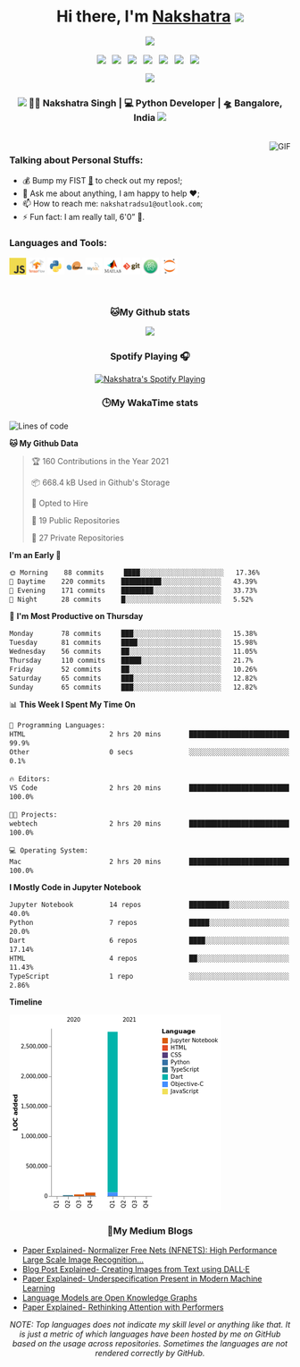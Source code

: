 <h1 align="center">
  Hi there, I'm <a href="https://nakshatrasinghh-io.vercel.app/">Nakshatra</a> <img src="https://media.giphy.com/media/hvRJCLFzcasrR4ia7z/giphy.gif" width="25px">
</h1>
<p align="center">
  <img src="https://pronoun.cyou/x/y?subject=He&object=Him&height=20"> 
</p>
<p align="center">
<a href="https://medium.com/@nakshatradsml"><img height="43" src="https://user-images.githubusercontent.com/53419293/101235833-e4e28200-36f1-11eb-9bce-8600d611c92b.png?raw=true"></a>&nbsp;&nbsp;
<a href="https://www.snapchat.com/add/nxkshxtrx.singh"><img height="43" src="https://user-images.githubusercontent.com/53419293/96713786-c41ed100-13be-11eb-9c21-f4d3b0c36220.png?raw=true"></a>&nbsp;&nbsp;
<a href="https://wa.link/8bt67v"><img height="43" src="https://user-images.githubusercontent.com/53419293/96714143-59ba6080-13bf-11eb-8f52-3123014be2da.png?raw=true"></a>&nbsp;&nbsp;
<a href="https://github.com/nakshatrasinghh"><img height="43" src="https://user-images.githubusercontent.com/53419293/96712562-f7606080-13bc-11eb-86dd-b91470be7b55.png?raw=true"></a>&nbsp;&nbsp;
<a href="https://www.buymeacoffee.com/nakshatrasinghh"><img height="43" src="https://user-images.githubusercontent.com/53419293/98197756-73c27a00-1f4d-11eb-82d8-cc5f7b613c93.jpg?raw=true"></a>&nbsp;&nbsp;
<a href="https://hub.docker.com/u/nakshatrasinghh"><img height="43" src="https://user-images.githubusercontent.com/53419293/101234679-7698c200-36e7-11eb-91b5-67f5030fb2d4.png?raw=true"></a>&nbsp;&nbsp;
 <a href="https://www.kaggle.com/nakshatrasingh"><img height="43" src="https://user-images.githubusercontent.com/53419293/102369711-4522cf00-3fe2-11eb-9b19-9f8028da90d1.png?raw=true"></a>&nbsp;&nbsp;
</p>



<p align="center">
  <img src="https://komarev.com/ghpvc/?username=nakshatrasinghh&style=flat-square&label=Profile+Views&color=dc143c"> 
</p>

<h3 align="center">
  <img src="https://user-images.githubusercontent.com/53419293/101595809-05744a00-3a1a-11eb-9646-d90a3af2646b.png" width="30"> 🧔🏻 Nakshatra Singh | 💻 Python Developer | 🛸 Bangalore, India <img src="https://user-images.githubusercontent.com/53419293/101595809-05744a00-3a1a-11eb-9646-d90a3af2646b.png" width="30"></h3>
</h3>

<br />
<img align="right" height="275px" alt="GIF" src="https://user-images.githubusercontent.com/53419293/96843683-3a2d4180-146c-11eb-99bf-6914e7cd6ea1.PNG" />


### **Talking about Personal Stuffs:**
- 💰 Bump my FIST [👊](https://github.com/nakshatrasinghh?tab=repositories) to check out my repos!;
- 💬 Ask me about anything, I am happy to help ❤️;
- 📫 How to reach me: `nakshatradsu1@outlook.com`;
- ⚡ Fun fact: I am really tall, 6'0” 🥛.

### **Languages and Tools:**  
<code><img height="30" src="https://raw.githubusercontent.com/github/explore/80688e429a7d4ef2fca1e82350fe8e3517d3494d/topics/javascript/javascript.png"></code>
<code><img height="30" src="https://raw.githubusercontent.com/github/explore/80688e429a7d4ef2fca1e82350fe8e3517d3494d/topics/tensorflow/tensorflow.png"></code>
<code><img height="30" src="https://raw.githubusercontent.com/github/explore/80688e429a7d4ef2fca1e82350fe8e3517d3494d/topics/python/python.png"></code>
<code><img height="30" src="https://raw.githubusercontent.com/github/explore/80688e429a7d4ef2fca1e82350fe8e3517d3494d/topics/scikit-learn/scikit-learn.png"></code>
<code><img height="30" src="https://raw.githubusercontent.com/github/explore/80688e429a7d4ef2fca1e82350fe8e3517d3494d/topics/mysql/mysql.png"></code>
<code><img height="30" src="https://raw.githubusercontent.com/github/explore/80688e429a7d4ef2fca1e82350fe8e3517d3494d/topics/matlab/matlab.png"></code>
<code><img height="30" src="https://raw.githubusercontent.com/github/explore/80688e429a7d4ef2fca1e82350fe8e3517d3494d/topics/git/git.png"></code>
<code><img height="30" src="https://raw.githubusercontent.com/github/explore/80688e429a7d4ef2fca1e82350fe8e3517d3494d/topics/atom/atom.png"></code>
<code><img height="30" src="https://raw.githubusercontent.com/github/explore/80688e429a7d4ef2fca1e82350fe8e3517d3494d/topics/jupyter-notebook/jupyter-notebook.png"></code>

![]()
<h3 align="center" >
  🐱My Github stats
</h3>

<p align="center" >
<a href="https://github.com/nakshatrasinghh/github-readme-stats"> 
    <img  src="https://github-readme-stats-pvt.nakshatrasinghh.vercel.app/api?username=nakshatrasinghh&show_icons=true&theme=material-palenight&layout=compact&count_private=true"/>
  </a>
</p>

<h3 align="center">
  Spotify Playing 🎧
</h3>

<p align="center">
<a href="https://open.spotify.com/user/hg1zipyjy8g3f39jptl6ku9pa">
    <img src="https://novatorem.nakshatrasinghh.vercel.app/api/spotify-playing" alt="Nakshatra's Spotify Playing" width="380" />
  </a>
</p>

<h3 align="center" >
  🕒My WakaTime stats
</h3>

<!--START_SECTION:waka-->
![Lines of code](https://img.shields.io/badge/From%20Hello%20World%20I%27ve%20Written-2.8%20million%20lines%20of%20code-blue)

**🐱 My Github Data** 

> 🏆 160 Contributions in the Year 2021
 > 
> 📦 668.4 kB Used in Github's Storage 
 > 
> 💼 Opted to Hire
 > 
> 📜 19 Public Repositories 
 > 
> 🔑 27 Private Repositories  
 > 
**I'm an Early 🐤** 

```text
🌞 Morning    88 commits     ████░░░░░░░░░░░░░░░░░░░░░   17.36% 
🌆 Daytime    220 commits    ██████████░░░░░░░░░░░░░░░   43.39% 
🌃 Evening    171 commits    ████████░░░░░░░░░░░░░░░░░   33.73% 
🌙 Night      28 commits     █░░░░░░░░░░░░░░░░░░░░░░░░   5.52%

```
📅 **I'm Most Productive on Thursday** 

```text
Monday       78 commits     ███░░░░░░░░░░░░░░░░░░░░░░   15.38% 
Tuesday      81 commits     ████░░░░░░░░░░░░░░░░░░░░░   15.98% 
Wednesday    56 commits     ██░░░░░░░░░░░░░░░░░░░░░░░   11.05% 
Thursday     110 commits    █████░░░░░░░░░░░░░░░░░░░░   21.7% 
Friday       52 commits     ██░░░░░░░░░░░░░░░░░░░░░░░   10.26% 
Saturday     65 commits     ███░░░░░░░░░░░░░░░░░░░░░░   12.82% 
Sunday       65 commits     ███░░░░░░░░░░░░░░░░░░░░░░   12.82%

```


📊 **This Week I Spent My Time On** 

```text
💬 Programming Languages: 
HTML                     2 hrs 20 mins       █████████████████████████   99.9% 
Other                    0 secs              ░░░░░░░░░░░░░░░░░░░░░░░░░   0.1%

🔥 Editors: 
VS Code                  2 hrs 20 mins       █████████████████████████   100.0%

🐱‍💻 Projects: 
webtech                  2 hrs 20 mins       █████████████████████████   100.0%

💻 Operating System: 
Mac                      2 hrs 20 mins       █████████████████████████   100.0%

```

**I Mostly Code in Jupyter Notebook** 

```text
Jupyter Notebook         14 repos            ██████████░░░░░░░░░░░░░░░   40.0% 
Python                   7 repos             █████░░░░░░░░░░░░░░░░░░░░   20.0% 
Dart                     6 repos             ████░░░░░░░░░░░░░░░░░░░░░   17.14% 
HTML                     4 repos             ██░░░░░░░░░░░░░░░░░░░░░░░   11.43% 
TypeScript               1 repo              ░░░░░░░░░░░░░░░░░░░░░░░░░   2.86%

```


**Timeline**

![Chart not found](https://raw.githubusercontent.com/nakshatrasinghh/nakshatrasinghh/master/charts/bar_graph.png) 


<!--END_SECTION:waka-->

<h3 align="center" >
  📝My Medium Blogs
</h3>

<!-- BLOG-POST-LIST:START -->
- [Paper Explained- Normalizer Free Nets (NFNETS): High Performance Large Scale Image Recognition…](https://medium.com/analytics-vidhya/paper-explained-normalizer-free-nets-nfnets-high-performance-large-scale-image-recognition-75518978b1fe?source=rss-b0b1443ab97e------2)
- [Blog Post Explained- Creating Images from Text using DALL·E](https://medium.com/analytics-vidhya/blog-post-explained-creating-images-from-text-using-dall-e-4613376bbf10?source=rss-b0b1443ab97e------2)
- [Paper Explained- Underspecification Present in Modern Machine Learning](https://medium.com/analytics-vidhya/paper-explained-underspecification-present-in-modern-machine-learning-2cd59ab09560?source=rss-b0b1443ab97e------2)
- [Language Models are Open Knowledge Graphs](https://medium.com/analytics-vidhya/language-models-are-open-knowledge-graphs-17a7284ff91a?source=rss-b0b1443ab97e------2)
- [Paper Explained- Rethinking Attention with Performers](https://medium.com/analytics-vidhya/paper-explained-rethinking-attention-with-performers-b207f4bf4bc5?source=rss-b0b1443ab97e------2)
<!-- BLOG-POST-LIST:END -->

<p align="center">
  <em>NOTE: Top languages does not indicate my skill level or anything like that. It is just a metric of which languages have been hosted by me on GitHub based on the usage across repositories. Sometimes the languages are not rendered correctly by GitHub.</em>
</p>
